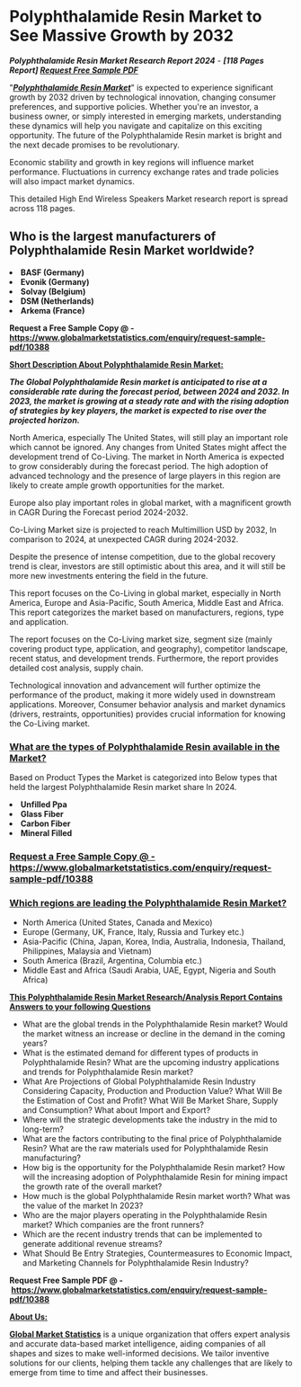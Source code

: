 <h1>Polyphthalamide Resin Market to See Massive Growth by 2032</h1><p><em><strong>Polyphthalamide Resin Market Research Report 2024</strong></em>&nbsp;-&nbsp;<em><strong>[118 Pages Report] </strong></em><em><strong><a href="https://www.globalmarketstatistics.com/enquiry/request-sample-pdf/10388">Request Free Sample PDF</a></strong></em></p><p>"<a style="font-style: italic; font-weight: bold;" href="https://www.globalmarketstatistics.com/market-reports/polyphthalamide-resin-market-10388">Polyphthalamide Resin Market</a>" is expected to experience significant growth by 2032 driven by technological innovation, changing consumer preferences, and supportive policies. Whether you're an investor, a business owner, or simply interested in emerging markets, understanding these dynamics will help you navigate and capitalize on this exciting opportunity. The future of the&nbsp;Polyphthalamide Resin market is bright and the next decade promises to be revolutionary.</p><p>Economic stability and growth in key regions will influence market performance. Fluctuations in currency exchange rates and trade policies will also impact market dynamics.</p><p>This detailed&nbsp;High End Wireless Speakers Market research report is spread across 118 pages.</p><h2><strong>Who is the largest manufacturers of Polyphthalamide Resin Market worldwide?</strong></h2><p><strong><li>BASF (Germany)<li>Evonik (Germany)<li>Solvay (Belgium)<li>DSM (Netherlands)<li>Arkema (France)</strong></p><p><strong>Request a Free Sample Copy @ - <a href="https://www.globalmarketstatistics.com/enquiry/request-sample-pdf/10388">https://www.globalmarketstatistics.com/enquiry/request-sample-pdf/10388</a></strong></p><p><strong><u>Short Description About Polyphthalamide Resin Market:</u></strong></p><p><strong><em>The Global Polyphthalamide Resin market is anticipated to rise at a considerable rate during the forecast period, between 2024 and 2032. In 2023, the market is growing at a steady rate and with the rising adoption of strategies by key players, the market is expected to rise over the projected horizon.</em></strong></p><p>North America, especially The United States, will still play an important role which cannot be ignored. Any changes from United States might affect the development trend of Co-Living. The market in North America is expected to grow considerably during the forecast period. The high adoption of advanced technology and the presence of large players in this region are likely to create ample growth opportunities for the market.</p><p>Europe also play important roles in global market, with a magnificent growth in CAGR During the Forecast period 2024-2032.</p><p>Co-Living Market size is projected to reach Multimillion USD by 2032, In comparison to 2024, at unexpected CAGR during 2024-2032.</p><p>Despite the presence of intense competition, due to the global recovery trend is clear, investors are still optimistic about this area, and it will still be more new investments entering the field in the future.</p><p>This report focuses on the Co-Living in global market, especially in North America, Europe and Asia-Pacific, South America, Middle East and Africa. This report categorizes the market based on manufacturers, regions, type and application.</p><p>The report focuses on the Co-Living market size, segment size (mainly covering product type, application, and geography), competitor landscape, recent status, and development trends. Furthermore, the report provides detailed cost analysis, supply chain.</p><p>Technological innovation and advancement will further optimize the performance of the product, making it more widely used in downstream applications. Moreover, Consumer behavior analysis and market dynamics (drivers, restraints, opportunities) provides crucial information for knowing the Co-Living market.</p><h3 class="rank-math-question "><span style="text-decoration: underline;">What are the types of Polyphthalamide Resin available in the Market?</span></h3><p>Based on Product Types the Market is categorized into Below types that held the largest Polyphthalamide Resin market share In 2024.</p><p><strong><li>Unfilled Ppa<li>Glass Fiber<li>Carbon Fiber<li>Mineral Filled</strong></p><h3 class="rank-math-question "><span style="text-decoration: underline;">Request a Free Sample Copy @ - <a href="https://www.globalmarketstatistics.com/enquiry/request-sample-pdf/10388">https://www.globalmarketstatistics.com/enquiry/request-sample-pdf/10388</a></span></h3><h3 class="rank-math-question "><span style="text-decoration: underline;">Which regions are leading the Polyphthalamide Resin Market?</span></h3><ul><li>North America (United States, Canada and Mexico)</li><li>Europe (Germany, UK, France, Italy, Russia and Turkey etc.)</li><li>Asia-Pacific (China, Japan, Korea, India, Australia, Indonesia, Thailand, Philippines, Malaysia and Vietnam)</li><li>South America (Brazil, Argentina, Columbia etc.)</li><li>Middle East and Africa (Saudi Arabia, UAE, Egypt, Nigeria and South Africa)</li></ul><p><strong><u>This Polyphthalamide Resin Market Research/Analysis Report Contains Answers to your following Questions</u></strong></p><ul><li>What are the global trends in the Polyphthalamide Resin market? Would the market witness an increase or decline in the demand in the coming years?</li><li>What is the estimated demand for different types of products in Polyphthalamide Resin? What are the upcoming industry applications and trends for Polyphthalamide Resin market?</li><li>What Are Projections of Global Polyphthalamide Resin Industry Considering Capacity, Production and Production Value? What Will Be the Estimation of Cost and Profit? What Will Be Market Share, Supply and Consumption? What about Import and Export?</li><li>Where will the strategic developments take the industry in the mid to long-term?</li><li>What are the factors contributing to the final price of Polyphthalamide Resin? What are the raw materials used for Polyphthalamide Resin manufacturing?</li><li>How big is the opportunity for the Polyphthalamide Resin market? How will the increasing adoption of Polyphthalamide Resin for mining impact the growth rate of the overall market?</li><li>How much is the global Polyphthalamide Resin market worth? What was the value of the market In 2023?</li><li>Who are the major players operating in the Polyphthalamide Resin market? Which companies are the front runners?</li><li>Which are the recent industry trends that can be implemented to generate additional revenue streams?</li><li>What Should Be Entry Strategies, Countermeasures to Economic Impact, and Marketing Channels for Polyphthalamide Resin Industry?</li></ul><p><strong>Request Free Sample PDF @ -&nbsp;<a href="https://www.globalmarketstatistics.com/enquiry/request-sample-pdf/10388">https://www.globalmarketstatistics.com/enquiry/request-sample-pdf/10388</a></strong></p><p><strong><u>About Us:</u></strong></p><p><strong><a href="https://www.globalmarketstatistics.com/">Global Market Statistics</a></strong> is a unique organization that offers expert analysis and accurate data-based market intelligence, aiding companies of all shapes and sizes to make well-informed decisions. We tailor inventive solutions for our clients, helping them tackle any challenges that are likely to emerge from time to time and affect their businesses.</p>
